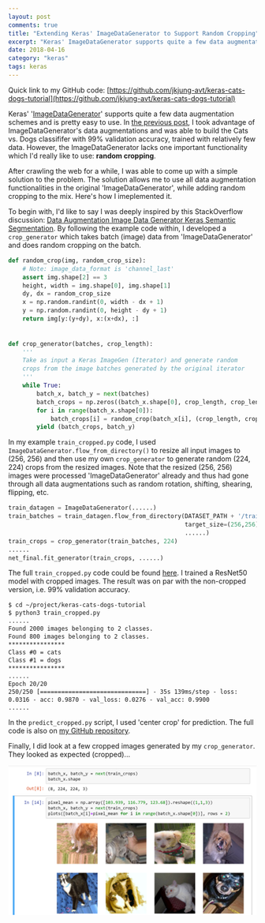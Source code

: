 ```yaml
---
layout: post
comments: true
title: "Extending Keras' ImageDataGenerator to Support Random Cropping"
excerpt: "Keras' ImageDataGenerator supports quite a few data augmentation schemes and is pretty easy to use. However it lacks one important functionality, random cropping. In this post I share how I implemented this missing piece."
date: 2018-04-16
category: "keras"
tags: keras
---
```


Quick link to my GitHub code: [https://github.com/jkjung-avt/keras-cats-dogs-tutorial](https://github.com/jkjung-avt/keras-cats-dogs-tutorial)

Keras' '[ImageDataGenerator](https://keras.io/preprocessing/image/)' supports quite a few data augmentation schemes and is pretty easy to use. In [the previous post](https://jkjung-avt.github.io/keras-tutorial/), I took advantage of ImageDataGenerator's data augmentations and was able to build the Cats vs. Dogs classififer with 99% validation accuracy, trained with relatively few data. However, the ImageDataGenerator lacks one important functionality which I'd really like to use: **random cropping**. 

After crawling the web for a while, I was able to come up with a simple solution to the problem. The solution allows me to use all data augmentation functionalities in the original 'ImageDataGenerator', while adding random cropping to the mix. Here's how I imeplemented it.

To begin with, I'd like to say I was deeply inspired by this StackOverflow discussion: [Data Augmentation Image Data Generator Keras Semantic Segmentation](https://stackoverflow.com/questions/38155836/data-augmentation-image-data-generator-keras-semantic-segmentation). By following the example code within, I developed a `crop_generator` which takes batch (image) data from 'ImageDataGenerator' and does random cropping on the batch.

```python
def random_crop(img, random_crop_size):
    # Note: image_data_format is 'channel_last'
    assert img.shape[2] == 3
    height, width = img.shape[0], img.shape[1]
    dy, dx = random_crop_size
    x = np.random.randint(0, width - dx + 1)
    y = np.random.randint(0, height - dy + 1)
    return img[y:(y+dy), x:(x+dx), :]


def crop_generator(batches, crop_length):
    '''
    Take as input a Keras ImageGen (Iterator) and generate random
    crops from the image batches generated by the original iterator
    '''
    while True:
        batch_x, batch_y = next(batches)
        batch_crops = np.zeros((batch_x.shape[0], crop_length, crop_length, 3))
        for i in range(batch_x.shape[0]):
            batch_crops[i] = random_crop(batch_x[i], (crop_length, crop_length))
        yield (batch_crops, batch_y)
```

In my example `train_cropped.py` code, I used `ImageDataGenerator.flow_from_directory()` to resize all input images to (256, 256) and then use my own `crop_generator` to generate random (224, 224) crops from the resized images. Note that the resized (256, 256) images were processed 'ImageDataGenerator' already and thus had gone through all data augmentations such as random rotation, shifting, shearing, flipping, etc.

```python
train_datagen = ImageDataGenerator(......)
train_batches = train_datagen.flow_from_directory(DATASET_PATH + '/train',
                                                  target_size=(256,256),
                                                  ......)
train_crops = crop_generator(train_batches, 224)
......
net_final.fit_generator(train_crops, ......)
```

The full `train_cropped.py` code could be found [here](https://github.com/jkjung-avt/keras-cats-dogs-tutorial/blob/master/train_cropped.py). I trained a ResNet50 model with cropped images. The result was on par with the non-cropped version, i.e. 99% validation accuracy.

```shell
$ cd ~/project/keras-cats-dogs-tutorial
$ python3 train_cropped.py
......
Found 2000 images belonging to 2 classes.
Found 800 images belonging to 2 classes.
****************
Class #0 = cats
Class #1 = dogs
****************
......
Epoch 20/20
250/250 [==============================] - 35s 139ms/step - loss: 0.0316 - acc: 0.9870 - val_loss: 0.0276 - val_acc: 0.9900
......
```

In the `predict_cropped.py` script, I used 'center crop' for prediction. The full code is also on [my GitHub repository](https://github.com/jkjung-avt/keras-cats-dogs-tutorial).

Finally, I did look at a few cropped images generated by my `crop_generator`. They looked as expected (cropped)...

![image patches generated by crop_generator](/assets/2018-04-16-keras-image-cropping/crop_generator.png)
